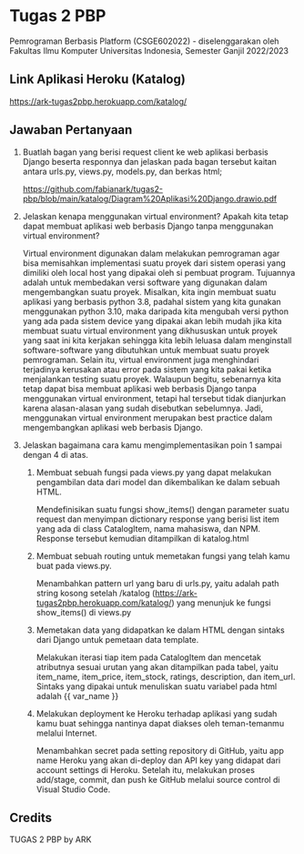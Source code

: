 # Tugas 2 PBP

Pemrograman Berbasis Platform (CSGE602022) - diselenggarakan oleh Fakultas Ilmu Komputer Universitas Indonesia, Semester Ganjil 2022/2023

## Link Aplikasi Heroku (Katalog)

https://ark-tugas2pbp.herokuapp.com/katalog/

## Jawaban Pertanyaan

1. Buatlah bagan yang berisi request client ke web aplikasi berbasis Django beserta responnya dan jelaskan pada bagan
   tersebut kaitan antara urls.py, views.py, models.py, dan berkas html;

   https://github.com/fabianark/tugas2-pbp/blob/main/katalog/Diagram%20Aplikasi%20Django.drawio.pdf

2. Jelaskan kenapa menggunakan virtual environment? Apakah kita tetap dapat membuat aplikasi web berbasis Django tanpa
   menggunakan virtual environment?

   Virtual environment digunakan dalam melakukan pemrograman agar bisa memisahkan implementasi suatu proyek dari sistem operasi yang dimiliki oleh local host yang dipakai oleh si pembuat program. Tujuannya adalah untuk membedakan versi software yang digunakan dalam mengembangkan suatu proyek. Misalkan, kita ingin membuat suatu aplikasi yang berbasis python 3.8, padahal sistem yang kita gunakan menggunakan python 3.10, maka daripada kita mengubah versi python yang ada pada sistem device yang dipakai akan lebih mudah jika kita membuat suatu virtual environment yang dikhususkan untuk proyek yang saat ini kita kerjakan sehingga kita lebih leluasa dalam menginstall software-software yang dibutuhkan untuk membuat suatu proyek pemrograman. Selain itu, virtual environment juga menghindari terjadinya kerusakan atau error pada sistem yang kita pakai ketika menjalankan testing suatu proyek. Walaupun begitu, sebenarnya kita tetap dapat bisa membuat aplikasi web berbasis Django tanpa menggunakan virtual environment, tetapi hal tersebut tidak dianjurkan karena alasan-alasan yang sudah disebutkan sebelumnya. Jadi, menggunakan virtual environment merupakan best practice dalam mengembangkan aplikasi web berbasis Django.

3. Jelaskan bagaimana cara kamu mengimplementasikan poin 1 sampai dengan 4 di atas.

   1. Membuat sebuah fungsi pada views.py yang dapat melakukan pengambilan data dari model dan dikembalikan ke dalam
      sebuah HTML.

      Mendefinisikan suatu fungsi show_items() dengan parameter suatu request dan menyimpan dictionary response yang berisi list item yang ada di class CatalogItem, nama mahasiswa, dan NPM. Response tersebut kemudian ditampilkan di katalog.html

   2. Membuat sebuah routing untuk memetakan fungsi yang telah kamu buat pada views.py.

      Menambahkan pattern url yang baru di urls.py, yaitu adalah path string kosong setelah /katalog (https://ark-tugas2pbp.herokuapp.com/katalog/) yang menunjuk ke fungsi show_items() di views.py

   3. Memetakan data yang didapatkan ke dalam HTML dengan sintaks dari Django untuk pemetaan data template.

      Melakukan iterasi tiap item pada CatalogItem dan mencetak atributnya sesuai urutan yang akan ditampilkan pada tabel, yaitu item_name, item_price, item_stock, ratings, description, dan item_url. Sintaks yang dipakai untuk menuliskan suatu variabel pada html adalah {{ var_name }}

   4. Melakukan deployment ke Heroku terhadap aplikasi yang sudah kamu buat sehingga nantinya dapat diakses oleh
      teman-temanmu melalui Internet.

      Menambahkan secret pada setting repository di GitHub, yaitu app name Heroku yang akan di-deploy dan API key yang didapat dari account settings di Heroku. Setelah itu, melakukan proses add/stage, commit, dan push ke GitHub melalui source control di Visual Studio Code.

## Credits

TUGAS 2 PBP by ARK